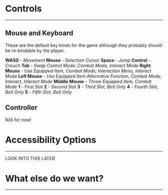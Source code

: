 # Controls
---
## Mouse and Keyboard

These are the default key binds for the game although they probably should be re-bindable by the player.

**WASD** - *Movement*
**Mouse** - *Selection Cursor* 
**Space** - *Jump* 
**Control** - *Crouch*
**Tab** - *Swap Control Mode; Combat Mode, Interact Mode*
**Right Mouse** - *Use Equipped Item, Combat Mode; Interaction Menu, Interact Mode*
**Left Mouse** - *Use Equipped Item Alternative Function, Combat Mode; Interact, Interact Mode*
**Middle Mouse** - *Throw Equipped Item, Combat Mode*
**1** - *First Slot*
**2** - *Second Slot*
**3** - *Third Slot, Belt Only*
**4** - *Fourth Slot, Belt Only*
**5** - *Fifth Slot, Belt Only*

## Controller

N/A for now!

# Accessibility Options
---
LOOK INTO THIS LATER


# What else do we want?
---
